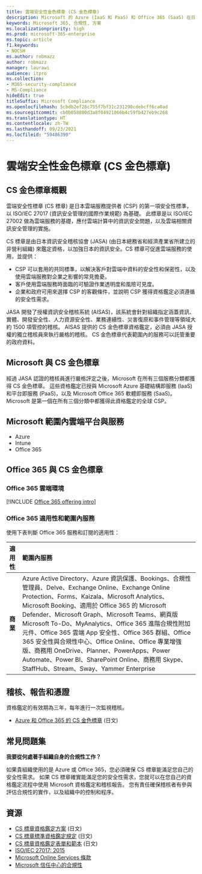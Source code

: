 ```yaml
---
title: 雲端安全性金色標章 (CS 金色標章)
description: Microsoft 的 Azure (IaaS 和 PaaS) 和 Office 365 (SaaS) 在日本獲得 CS 金色標章。
keywords: Microsoft 365, 合規性, 方案
ms.localizationpriority: high
ms.prod: microsoft-365-enterprise
ms.topic: article
f1.keywords:
- NOCSH
ms.author: robmazz
author: robmazz
manager: laurawi
audience: itpro
ms.collection:
- M365-security-compliance
- MS-Compliance
hideEdit: true
titleSuffix: Microsoft Compliance
ms.openlocfilehash: 5cbdb2ef28c755f7bf31c231290cdebcff6ca0ad
ms.sourcegitcommit: cb0b058800d3a8f04921066b4c59fb427eb9c268
ms.translationtype: HT
ms.contentlocale: zh-TW
ms.lasthandoff: 09/23/2021
ms.locfileid: "59486390"
---
```

# <a name="cloud-security-mark-gold-cs-gold-mark"></a>雲端安全性金色標章 (CS 金色標章)

## <a name="cs-gold-mark-overview"></a>CS 金色標章概觀

雲端安全性標章 (CS 標章) 是日本雲端服務提供者 (CSP) 的第一項安全性標準，以 ISO/IEC 27017 (資訊安全管理的國際作業規範) 為基礎。 此標章是以 ISO/IEC 27002 做為雲端服務的基礎，應付雲端計算中的資訊安全問題，以及雲端相關資訊安全管理的實施。

CS 標章是由日本資訊安全稽核協會 (JASA) (由日本總務省和經濟產業省所建立的非營利組織) 來鑑定資格，以加強日本的資訊安全。CS 標章可促進雲端服務的使用，並提供：

- CSP 可以套用的共同標準，以解決客戶對雲端中資料的安全性和保密性，以及使用雲端服務對企業之影響的常見擔憂。
- 客戶使用雲端服務時面臨的可驗證作業透明度和風險可見度。
- 企業和政府可用來選擇 CSP 的客觀條件，並說明 CSP 獲得資格鑑定必須遵循的安全性需求。

JASA 開發了授權資訊安全稽核系統 (AISAS)，該系統會針對組織指定涵蓋資訊、實體、開發安全性、人力資源安全性、業務連續性、災害復原和事件管理等領域大約 1500 項管控的稽核。 AISAS 提供的 CS 金色標章資格鑑定，必須由 JASA 授權的獨立稽核員來執行嚴格的稽核。 CS 金色標章代表範圍內的服務可以託管重要的政府資料。

## <a name="microsoft-and-cs-gold-mark"></a>Microsoft 與 CS 金色標章

經過 JASA 認證的稽核員進行嚴格評定之後，Microsoft 在所有三個服務分類都獲得 CS 金色標章。 這些資格鑑定已授與 Microsoft Azure 基礎結構即服務 (IaaS) 和平台即服務 (PaaS)，以及 Microsoft Office 365 軟體即服務 (SaaS)。 Microsoft 是第一個在所有三個分類中都獲得此資格鑑定的全球 CSP。

## <a name="microsoft-in-scope-cloud-platforms--services"></a>Microsoft 範圍內雲端平台與服務

- Azure
- Intune
- Office 365

## <a name="office-365-and-cs-gold-mark"></a>Office 365 與 CS 金色標章

### <a name="office-365-cloud-environments"></a>Office 365 雲端環境

[!INCLUDE [Office 365 offering intro](../includes/o365-offering-introduction.md)]

### <a name="office-365-applicability-and-in-scope-services"></a>Office 365 適用性和範圍內服務

使用下表判斷 Office 365 服務和訂閱的適用性：

| **適用性** | **範圍內服務** |
|:------------------|:----------------------|
| **商業** | Azure Active Directory、Azure 資訊保護、Bookings、合規性管理員、Delve、Exchange Online、Exchange Online Protection、Forms、Kaizala、Microsoft Analytics、Microsoft Booking、適用於 Office 365 的 Microsoft Defender、Microsoft Graph、Microsoft Teams、網頁版 Microsoft To-Do、MyAnalytics、Office 365 進階合規性附加元件、Office 365 雲端 App 安全性、Office 365 群組、Office 365 安全性與合規性中心、Office Online、Office 專業增強版、商務用 OneDrive、Planner、PowerApps、Power Automate、Power BI、SharePoint Online、商務用 Skype、StaffHub、Stream、Sway、Yammer Enterprise |

## <a name="audits-reports-and-certificates"></a>稽核、報告和憑證

資格鑑定的有效期為三年，每年進行一次監視稽核。

- [Azure 和 Office 365 的 CS 金色標章](https://jcispa.jasa.jp/cs_mark_co/cs_gold_mark_co/) (日文)

## <a name="frequently-asked-questions"></a>常見問題集

**我要從何處著手組織自身的合規性工作？**

如果貴組織使用的是 Azure 或 Office 365，您必須確保 CS 標章能滿足您自己的安全性需求。 如果 CS 標章確實能滿足您的安全性需求，您就可以在您自己的資格鑑定流程中使用 Microsoft 資格鑑定和稽核報告。 您有責任確保稽核者有參與評估合規性的實作，以及組織中的控制和程序。

## <a name="resources"></a>資源

- [CS 標章資格鑑定方案](https://jcispa.jasa.jp/cloud_security/) (日文)
- [CS 標章標準資格鑑定規定](https://jcispa.jasa.jp/cloud_security/jcispa_regulation/) (日文)
- [CS 標章資格鑑定表單和範本](https://jcispa.jasa.jp/cloud_security/jcispa_regulation_form/) (日文)
- [ISO/IEC 27017: 2015](https://www.iso.org/iso/home/store/catalogue_tc/catalogue_detail.htm?csnumber=43757)
- [Microsoft Online Services 條款](https://aka.ms/Online-Services-Terms)
- [Microsoft 信任中心的合規性](https://www.microsoft.com/trust-center/compliance/compliance-overview)
